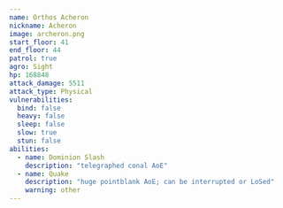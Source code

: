 ```yaml
---
name: Orthos Acheron
nickname: Acheron
image: archeron.png
start_floor: 41
end_floor: 44
patrol: true
agro: Sight
hp: 168848
attack_damage: 5511
attack_type: Physical
vulnerabilities:
  bind: false
  heavy: false
  sleep: false
  slow: true
  stun: false
abilities:
  - name: Dominion Slash
    description: "telegraphed conal AoE"
  - name: Quake
    description: "huge pointblank AoE; can be interrupted or LoSed"
    warning: other
---
```

